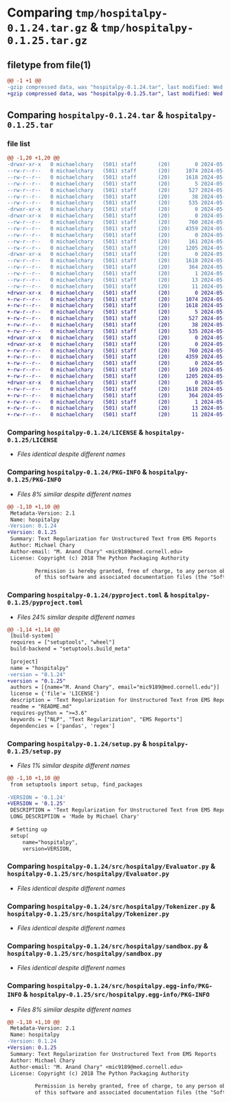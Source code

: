# Comparing `tmp/hospitalpy-0.1.24.tar.gz` & `tmp/hospitalpy-0.1.25.tar.gz`

## filetype from file(1)

```diff
@@ -1 +1 @@
-gzip compressed data, was "hospitalpy-0.1.24.tar", last modified: Wed May  8 01:00:39 2024, max compression
+gzip compressed data, was "hospitalpy-0.1.25.tar", last modified: Wed May  8 01:06:19 2024, max compression
```

## Comparing `hospitalpy-0.1.24.tar` & `hospitalpy-0.1.25.tar`

### file list

```diff
@@ -1,20 +1,20 @@
-drwxr-xr-x   0 michaelchary   (501) staff       (20)        0 2024-05-08 01:00:39.572256 hospitalpy-0.1.24/
--rw-r--r--   0 michaelchary   (501) staff       (20)     1074 2024-05-08 00:29:19.000000 hospitalpy-0.1.24/LICENSE
--rw-r--r--   0 michaelchary   (501) staff       (20)     1618 2024-05-08 01:00:39.572040 hospitalpy-0.1.24/PKG-INFO
--rw-r--r--   0 michaelchary   (501) staff       (20)        5 2024-05-01 20:53:36.000000 hospitalpy-0.1.24/README.md
--rw-r--r--   0 michaelchary   (501) staff       (20)      527 2024-05-08 01:00:23.000000 hospitalpy-0.1.24/pyproject.toml
--rw-r--r--   0 michaelchary   (501) staff       (20)       38 2024-05-08 01:00:39.572301 hospitalpy-0.1.24/setup.cfg
--rw-r--r--   0 michaelchary   (501) staff       (20)      535 2024-05-08 01:00:30.000000 hospitalpy-0.1.24/setup.py
-drwxr-xr-x   0 michaelchary   (501) staff       (20)        0 2024-05-08 01:00:39.569964 hospitalpy-0.1.24/src/
-drwxr-xr-x   0 michaelchary   (501) staff       (20)        0 2024-05-08 01:00:39.571079 hospitalpy-0.1.24/src/hospitalpy/
--rw-r--r--   0 michaelchary   (501) staff       (20)      760 2024-05-08 00:15:32.000000 hospitalpy-0.1.24/src/hospitalpy/Evaluator.py
--rw-r--r--   0 michaelchary   (501) staff       (20)     4359 2024-05-08 00:54:16.000000 hospitalpy-0.1.24/src/hospitalpy/Tokenizer.py
--rw-r--r--   0 michaelchary   (501) staff       (20)        0 2024-05-08 00:55:10.000000 hospitalpy-0.1.24/src/hospitalpy/__init__.py
--rw-r--r--   0 michaelchary   (501) staff       (20)      161 2024-05-08 01:00:02.000000 hospitalpy-0.1.24/src/hospitalpy/config.py
--rw-r--r--   0 michaelchary   (501) staff       (20)     1205 2024-05-08 00:15:32.000000 hospitalpy-0.1.24/src/hospitalpy/sandbox.py
-drwxr-xr-x   0 michaelchary   (501) staff       (20)        0 2024-05-08 01:00:39.571861 hospitalpy-0.1.24/src/hospitalpy.egg-info/
--rw-r--r--   0 michaelchary   (501) staff       (20)     1618 2024-05-08 01:00:39.000000 hospitalpy-0.1.24/src/hospitalpy.egg-info/PKG-INFO
--rw-r--r--   0 michaelchary   (501) staff       (20)      364 2024-05-08 01:00:39.000000 hospitalpy-0.1.24/src/hospitalpy.egg-info/SOURCES.txt
--rw-r--r--   0 michaelchary   (501) staff       (20)        1 2024-05-08 01:00:39.000000 hospitalpy-0.1.24/src/hospitalpy.egg-info/dependency_links.txt
--rw-r--r--   0 michaelchary   (501) staff       (20)       13 2024-05-08 01:00:39.000000 hospitalpy-0.1.24/src/hospitalpy.egg-info/requires.txt
--rw-r--r--   0 michaelchary   (501) staff       (20)       11 2024-05-08 01:00:39.000000 hospitalpy-0.1.24/src/hospitalpy.egg-info/top_level.txt
+drwxr-xr-x   0 michaelchary   (501) staff       (20)        0 2024-05-08 01:06:19.403907 hospitalpy-0.1.25/
+-rw-r--r--   0 michaelchary   (501) staff       (20)     1074 2024-05-08 00:29:19.000000 hospitalpy-0.1.25/LICENSE
+-rw-r--r--   0 michaelchary   (501) staff       (20)     1618 2024-05-08 01:06:19.403705 hospitalpy-0.1.25/PKG-INFO
+-rw-r--r--   0 michaelchary   (501) staff       (20)        5 2024-05-01 20:53:36.000000 hospitalpy-0.1.25/README.md
+-rw-r--r--   0 michaelchary   (501) staff       (20)      527 2024-05-08 01:04:26.000000 hospitalpy-0.1.25/pyproject.toml
+-rw-r--r--   0 michaelchary   (501) staff       (20)       38 2024-05-08 01:06:19.403951 hospitalpy-0.1.25/setup.cfg
+-rw-r--r--   0 michaelchary   (501) staff       (20)      535 2024-05-08 01:04:18.000000 hospitalpy-0.1.25/setup.py
+drwxr-xr-x   0 michaelchary   (501) staff       (20)        0 2024-05-08 01:06:19.401616 hospitalpy-0.1.25/src/
+drwxr-xr-x   0 michaelchary   (501) staff       (20)        0 2024-05-08 01:06:19.402768 hospitalpy-0.1.25/src/hospitalpy/
+-rw-r--r--   0 michaelchary   (501) staff       (20)      760 2024-05-08 00:15:32.000000 hospitalpy-0.1.25/src/hospitalpy/Evaluator.py
+-rw-r--r--   0 michaelchary   (501) staff       (20)     4359 2024-05-08 01:03:47.000000 hospitalpy-0.1.25/src/hospitalpy/Tokenizer.py
+-rw-r--r--   0 michaelchary   (501) staff       (20)        0 2024-05-08 00:55:10.000000 hospitalpy-0.1.25/src/hospitalpy/__init__.py
+-rw-r--r--   0 michaelchary   (501) staff       (20)      169 2024-05-08 01:06:08.000000 hospitalpy-0.1.25/src/hospitalpy/config.py
+-rw-r--r--   0 michaelchary   (501) staff       (20)     1205 2024-05-08 00:15:32.000000 hospitalpy-0.1.25/src/hospitalpy/sandbox.py
+drwxr-xr-x   0 michaelchary   (501) staff       (20)        0 2024-05-08 01:06:19.403520 hospitalpy-0.1.25/src/hospitalpy.egg-info/
+-rw-r--r--   0 michaelchary   (501) staff       (20)     1618 2024-05-08 01:06:19.000000 hospitalpy-0.1.25/src/hospitalpy.egg-info/PKG-INFO
+-rw-r--r--   0 michaelchary   (501) staff       (20)      364 2024-05-08 01:06:19.000000 hospitalpy-0.1.25/src/hospitalpy.egg-info/SOURCES.txt
+-rw-r--r--   0 michaelchary   (501) staff       (20)        1 2024-05-08 01:06:19.000000 hospitalpy-0.1.25/src/hospitalpy.egg-info/dependency_links.txt
+-rw-r--r--   0 michaelchary   (501) staff       (20)       13 2024-05-08 01:06:19.000000 hospitalpy-0.1.25/src/hospitalpy.egg-info/requires.txt
+-rw-r--r--   0 michaelchary   (501) staff       (20)       11 2024-05-08 01:06:19.000000 hospitalpy-0.1.25/src/hospitalpy.egg-info/top_level.txt
```

### Comparing `hospitalpy-0.1.24/LICENSE` & `hospitalpy-0.1.25/LICENSE`

 * *Files identical despite different names*

### Comparing `hospitalpy-0.1.24/PKG-INFO` & `hospitalpy-0.1.25/PKG-INFO`

 * *Files 8% similar despite different names*

```diff
@@ -1,10 +1,10 @@
 Metadata-Version: 2.1
 Name: hospitalpy
-Version: 0.1.24
+Version: 0.1.25
 Summary: Text Regularization for Unstructured Text from EMS Reports
 Author: Michael Chary
 Author-email: "M. Anand Chary" <mic9189@med.cornell.edu>
 License: Copyright (c) 2018 The Python Packaging Authority
         
         Permission is hereby granted, free of charge, to any person obtaining a copy
         of this software and associated documentation files (the "Software"), to deal
```

### Comparing `hospitalpy-0.1.24/pyproject.toml` & `hospitalpy-0.1.25/pyproject.toml`

 * *Files 24% similar despite different names*

```diff
@@ -1,14 +1,14 @@
 [build-system]
 requires = ["setuptools", "wheel"]
 build-backend = "setuptools.build_meta"
 
 [project]
 name = "hospitalpy"
-version = "0.1.24"
+version = "0.1.25"
 authors = [{name="M. Anand Chary", email="mic9189@med.cornell.edu"}]
 license = {'file'= 'LICENSE'}
 description = 'Text Regularization for Unstructured Text from EMS Reports'
 readme = "README.md"
 requires-python = ">=3.6"
 keywords = ["NLP", "Text Regularization", "EMS Reports"]
 dependencies = ['pandas', 'regex']
```

### Comparing `hospitalpy-0.1.24/setup.py` & `hospitalpy-0.1.25/setup.py`

 * *Files 1% similar despite different names*

```diff
@@ -1,10 +1,10 @@
 from setuptools import setup, find_packages
 
-VERSION = '0.1.24'
+VERSION = '0.1.25'
 DESCRIPTION = 'Text Regularization for Unstructured Text from EMS Reports'
 LONG_DESCRIPTION = 'Made by Michael Chary'
 
 # Setting up
 setup(
     name="hospitalpy",
     version=VERSION,
```

### Comparing `hospitalpy-0.1.24/src/hospitalpy/Evaluator.py` & `hospitalpy-0.1.25/src/hospitalpy/Evaluator.py`

 * *Files identical despite different names*

### Comparing `hospitalpy-0.1.24/src/hospitalpy/Tokenizer.py` & `hospitalpy-0.1.25/src/hospitalpy/Tokenizer.py`

 * *Files identical despite different names*

### Comparing `hospitalpy-0.1.24/src/hospitalpy/sandbox.py` & `hospitalpy-0.1.25/src/hospitalpy/sandbox.py`

 * *Files identical despite different names*

### Comparing `hospitalpy-0.1.24/src/hospitalpy.egg-info/PKG-INFO` & `hospitalpy-0.1.25/src/hospitalpy.egg-info/PKG-INFO`

 * *Files 8% similar despite different names*

```diff
@@ -1,10 +1,10 @@
 Metadata-Version: 2.1
 Name: hospitalpy
-Version: 0.1.24
+Version: 0.1.25
 Summary: Text Regularization for Unstructured Text from EMS Reports
 Author: Michael Chary
 Author-email: "M. Anand Chary" <mic9189@med.cornell.edu>
 License: Copyright (c) 2018 The Python Packaging Authority
         
         Permission is hereby granted, free of charge, to any person obtaining a copy
         of this software and associated documentation files (the "Software"), to deal
```

